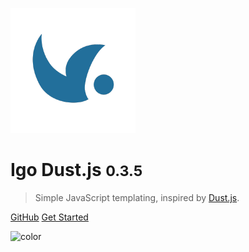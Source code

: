 ![logo](_media/icon.png)

# Igo Dust.js <small>0.3.5</small>

> Simple JavaScript templating, inspired by [Dust.js](https://github.com/linkedin/dustjs).

[GitHub](https://github.com/igocreate/igo-dust)
[Get Started](getting-started)

![color](rgba(211,248,255,1))
